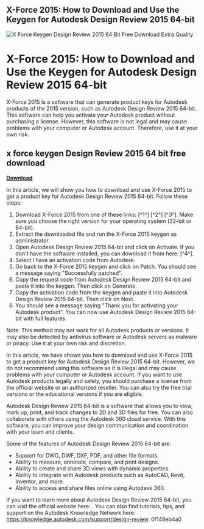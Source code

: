 ## X-Force 2015: How to Download and Use the Keygen for Autodesk Design Review 2015 64-bit

 
![X Force Keygen Design Review 2015 64 Bit Free Download Extra Quality](https://www.ncbi.nlm.nih.gov/corehtml/pmc/pmcgifs/bookshelf/thumbs/th-nap24624-lrg.png)

 
# X-Force 2015: How to Download and Use the Keygen for Autodesk Design Review 2015 64-bit
 
X-Force 2015 is a software that can generate product keys for Autodesk products of the 2015 version, such as Autodesk Design Review 2015 64-bit. This software can help you activate your Autodesk product without purchasing a license. However, this software is not legal and may cause problems with your computer or Autodesk account. Therefore, use it at your own risk.
 
## x force keygen Design Review 2015 64 bit free download


[**Download**](https://www.google.com/url?q=https%3A%2F%2Furlin.us%2F2tKfDU&sa=D&sntz=1&usg=AOvVaw0y5QFo9U59ZAMUc7WB8CK4)

 
In this article, we will show you how to download and use X-Force 2015 to get a product key for Autodesk Design Review 2015 64-bit. Follow these steps:
 
1. Download X-Force 2015 from one of these links: [^1^] [^2^] [^3^]. Make sure you choose the right version for your operating system (32-bit or 64-bit).
2. Extract the downloaded file and run the X-Force 2015 keygen as administrator.
3. Open Autodesk Design Review 2015 64-bit and click on Activate. If you don't have the software installed, you can download it from here: [^4^].
4. Select I have an activation code from Autodesk.
5. Go back to the X-Force 2015 keygen and click on Patch. You should see a message saying "Successfully patched".
6. Copy the request code from Autodesk Design Review 2015 64-bit and paste it into the keygen. Then click on Generate.
7. Copy the activation code from the keygen and paste it into Autodesk Design Review 2015 64-bit. Then click on Next.
8. You should see a message saying "Thank you for activating your Autodesk product". You can now use Autodesk Design Review 2015 64-bit with full features.

Note: This method may not work for all Autodesk products or versions. It may also be detected by antivirus software or Autodesk servers as malware or piracy. Use it at your own risk and discretion.

In this article, we have shown you how to download and use X-Force 2015 to get a product key for Autodesk Design Review 2015 64-bit. However, we do not recommend using this software as it is illegal and may cause problems with your computer or Autodesk account. If you want to use Autodesk products legally and safely, you should purchase a license from the official website or an authorized reseller. You can also try the free trial versions or the educational versions if you are eligible.
 
Autodesk Design Review 2015 64-bit is a software that allows you to view, mark up, print, and track changes to 2D and 3D files for free. You can also collaborate with others using the Autodesk 360 cloud service. With this software, you can improve your design communication and coordination with your team and clients.
 
Some of the features of Autodesk Design Review 2015 64-bit are:

- Support for DWG, DWF, DXF, PDF, and other file formats.
- Ability to measure, annotate, compare, and print designs.
- Ability to create and share 3D views with dynamic properties.
- Ability to integrate with Autodesk products such as AutoCAD, Revit, Inventor, and more.
- Ability to access and share files online using Autodesk 360.

If you want to learn more about Autodesk Design Review 2015 64-bit, you can visit the official website here: . You can also find tutorials, tips, and support on the Autodesk Knowledge Network here: https://knowledge.autodesk.com/support/design-review.
 0f148eb4a0

